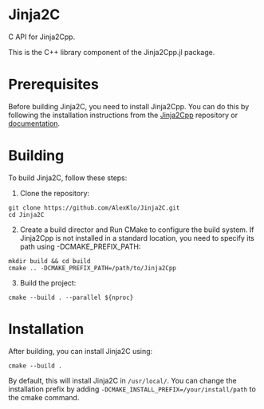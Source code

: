 # Jinja2C
C API for Jinja2Cpp. 

This is the C++ library component of the Jinja2Cpp.jl package.

# Prerequisites

Before building Jinja2C, you need to install Jinja2Cpp. You can do this by following the installation instructions from the [Jinja2Cpp](https://github.com/jinja2cpp/Jinja2Cpp) repository or [documentation](https://jinja2cpp.github.io/docs/build_and_install.html).

# Building

To build Jinja2C, follow these steps:

1. Clone the repository:
```
git clone https://github.com/AlexKlo/Jinja2C.git
cd Jinja2C
```

2. Create a build director and Run CMake to configure the build system. If Jinja2Cpp is not installed in a standard location, you need to specify its path using -DCMAKE_PREFIX_PATH:
```
mkdir build && cd build
cmake .. -DCMAKE_PREFIX_PATH=/path/to/Jinja2Cpp
```

3. Build the project:
```
cmake --build . --parallel ${nproc}
```

# Installation 

After building, you can install Jinja2C using:

```
cmake --build .
```

By default, this will install Jinja2C in `/usr/local/`. You can change the installation prefix by adding `-DCMAKE_INSTALL_PREFIX=/your/install/path` to the cmake command.